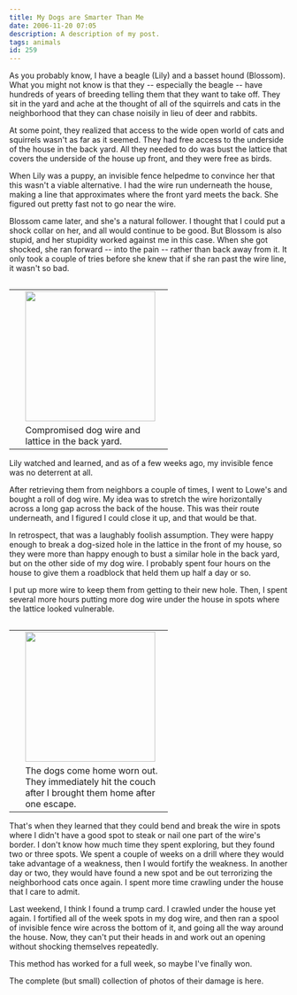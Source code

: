```yaml
---
title: My Dogs are Smarter Than Me
date: 2006-11-20 07:05
description: A description of my post.
tags: animals
id: 259
---
```

As you probably know, I have a beagle (Lily) and a basset hound (Blossom).  What you might not know is that they -- especially the beagle -- have hundreds of years of breeding telling them that they want to take off.  They sit in the yard and ache at the thought of all of the squirrels and cats in the neighborhood that they can chase noisily in lieu of deer and rabbits.

At some point, they realized that access to the wide open world of cats and squirrels wasn't as far as it seemed.  They had free access to the underside of the house in the back yard.  All they needed to do was bust the lattice that covers the underside of the house up front, and they were free as birds.

When Lily was a puppy, an invisible fence helpedme to convince her that this wasn't a viable alternative.  I had the wire run underneath the house, making a line  that approximates where the front yard meets the back.  She figured out pretty fast not to go near the wire.

Blossom came later, and she's a natural follower.  I thought that I could put a shock collar on her, and all would continue to be good.  But Blossom is also stupid, and her stupidity worked against me in this case.  When she got shocked, she ran forward -- into the pain -- rather than back away from it.  It only took a couple of tries before she knew that if she ran past the wire line, it wasn't so bad.

<table cellpadding="2" align="right"><tr><td width="5" rowspan="2"><spacer type="block" width="5" height="1"></td><td width="250" ><img src="/img/gal/023%20-%20Dog%20Escapes/resIMG_20061107_0615.JPG" width="235"></td></tr><tr><td class="caption" width="250">Compromised dog wire and lattice in the back yard.</td></tr></table>

Lily watched and learned, and as of a few weeks ago, my invisible fence was no deterrent at all.

After retrieving them from neighbors a couple of times, I went to Lowe's and bought a roll of dog wire.  My idea was to stretch the wire horizontally across a long gap across the back of the house.  This was their route underneath, and I figured I could close it up, and that would be that.

In retrospect, that was a laughably foolish assumption.  They were happy enough to break a dog-sized hole in the lattice in the front of my house, so they were more than happy enough to bust a similar hole in the back yard, but on the other side of my dog wire.  I probably spent four hours on the house to give them a roadblock that held them up half a day or so.

I put up more wire to keep them from getting to their new hole.  Then, I spent several more hours putting more dog wire under the house in spots where the lattice looked vulnerable.

<table cellpadding="2" align="right"><tr><td width="5" rowspan="2"><spacer type="block" width="5" height="1"></td><td width="250" ><img src="/img/gal/023%20-%20Dog%20Escapes/resIMG_20061107_0614.JPG" width="235"></td></tr><tr><td class="caption" width="250">The dogs come home worn out.  They immediately hit the couch after I brought them home after one escape.</td></tr></table>

That's when they learned that they could bend and break the wire in spots where I didn't have a good spot to steak or nail one part of the wire's border.  I don't know how much time they spent exploring, but they found two or three spots.  We spent a couple of weeks on a drill where they would take advantage of a weakness, then I would fortify the weakness.  In another day or two, they would have found a new spot and be out terrorizing the neighborhood cats once again.  I spent more time crawling under the house that I care to admit.

Last weekend, I think I found a trump card.  I crawled under the house yet again.  I fortified all of the week spots in my dog wire, and then ran a spool of invisible fence wire across the bottom of it, and going all the way around the house.  Now, they can't put their heads in and work out an opening without shocking themselves repeatedly.

This method has worked for a full week, so maybe I've finally won.

The complete (but small) collection of photos of their damage is<a onclick="window.open('/pg3.php?spgmGal=023%20-%20Dog%20Escapes','023DogEscapes','width=1024, height=768, toolbar=no, location = no, directories=no, menubar=no, resizable=yes, scrollbars=no');" onmouseover="chgImg ('i023DogEscapes','img023DogEscapesRed');" onmouseout="chgImg ('i023DogEscapes','img023DogEscapes');" >
here</a>.



